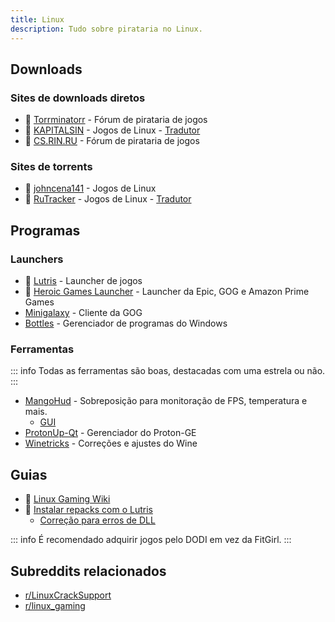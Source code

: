 ```yaml
---
title: Linux
description: Tudo sobre pirataria no Linux.
---
```


## Downloads

### Sites de downloads diretos

- 🌟 [Torrminatorr](https://forum.torrminatorr.com/viewforum.php?f=26) -
  Fórum de pirataria de jogos
- 🌟 [KAPITALSIN](https://kapitalsin.com/forum) - Jogos de Linux - [Tradutor](useful.md#translator)
- 🌟 [CS.RIN.RU](https://cs.rin.ru/forum) - Fórum de pirataria de jogos

### Sites de torrents

- 🌟 [johncena141](https://1337x.to/user/johncena141/) - Jogos de Linux
- 🌟 [RuTracker](https://rutracker.org/forum/viewforum.php?f=899) - Jogos de Linux -
  [Tradutor](useful.md#translator)

## Programas

### Launchers

- 🌟 [Lutris](https://lutris.net) - Launcher de jogos
- 🌟 [Heroic Games Launcher](https://heroicgameslauncher.com) - Launcher da Epic, GOG e Amazon Prime
  Games
- [Minigalaxy](https://sharkwouter.github.io/minigalaxy) - Cliente da GOG
- [Bottles](https://usebottles.com) - Gerenciador de programas do Windows

### Ferramentas

::: info
Todas as ferramentas são boas, destacadas com uma estrela ou não.
:::

- [MangoHud](https://github.com/flightlessmango/MangoHud) - Sobreposição para monitoração de FPS,
  temperatura e mais.
  - [GUI](https://github.com/benjamimgois/goverlay)
- [ProtonUp-Qt](https://github.com/DavidoTek/ProtonUp-Qt) - Gerenciador do Proton-GE
- [Winetricks](https://github.com/Winetricks/winetricks) - Correções e ajustes do Wine

## Guias

- 🌟 [Linux Gaming Wiki](https://linux-gaming.kwindu.eu/index.php)
- 🌟
  [Instalar repacks com o Lutris](https://www.reddit.com/r/LinuxCrackSupport/comments/yqfirv/how_to_install_fitgirl_or_dodi_windows_repacks_in)
  - [Correção para erros de DLL](https://reddit.com/r/LinuxCrackSupport/comments/tirarp/psa_when_installing_repacks_with_custom_wine)

::: info
É recomendado adquirir jogos pelo DODI em vez da FitGirl.
:::

## Subreddits relacionados

- [r/LinuxCrackSupport](https://www.reddit.com/r/LinuxCrackSupport)
- [r/linux_gaming](https://www.reddit.com/r/linux_gaming)
